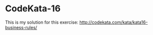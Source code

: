 # CodeKata-16

This is my solution for this exercise: http://codekata.com/kata/kata16-business-rules/
